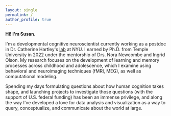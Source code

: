 ```yaml
---
layout: single
permalink: /
author_profile: true
---
```

**Hi! I'm Susan.**

I'm a developmental cognitive neuroscientist currently working as a postdoc in Dr. Catherine Hartley's <a href="https://www.hartleylab.org/">lab</a> at NYU. I earned by Ph.D. from Temple University in 2022 under the mentorship of Drs. Nora Newcombe and Ingrid Olson. My research focuses on the development of learning and memory processes across childhood and adolescence, which I examine using behavioral and neuroimaging techniques (fMRI, MEG), as well as computational modeling. 

Spending my days formulating questions about how human cognition takes shape, and launching projects to investigate those questions (with the support of U.S. federal funding) has been an immense privilege, and along the way I've developed a love for data analysis and visualization as a way to query, conceptualize, and communicate about the world at large.